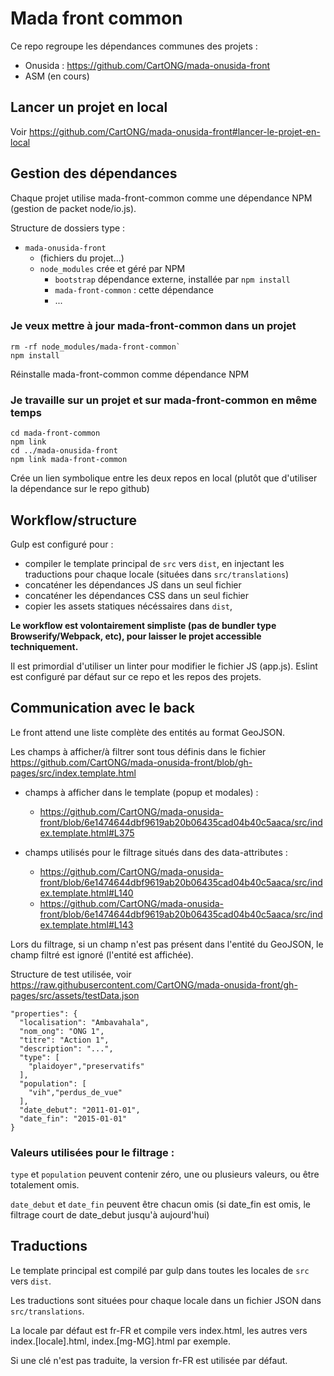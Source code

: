 # Mada front common

Ce repo regroupe les dépendances communes des projets :
- Onusida : https://github.com/CartONG/mada-onusida-front
- ASM (en cours)

## Lancer un projet en local

Voir https://github.com/CartONG/mada-onusida-front#lancer-le-projet-en-local

## Gestion des dépendances

Chaque projet utilise mada-front-common comme une dépendance NPM (gestion de packet node/io.js).

Structure de dossiers type :
- `mada-onusida-front`
    - (fichiers du projet...)
    - `node_modules` crée et géré par NPM
        - `bootstrap` dépendance externe, installée par `npm install`
        - `mada-front-common` : cette dépendance
        - ...

### Je veux mettre à jour mada-front-common dans un projet

```
rm -rf node_modules/mada-front-common`
npm install
```

Réinstalle mada-front-common comme dépendance NPM

### Je travaille sur un projet et sur mada-front-common en même temps

```
cd mada-front-common
npm link
cd ../mada-onusida-front
npm link mada-front-common
```

Crée un lien symbolique entre les deux repos en local (plutôt que d'utiliser la dépendance sur le repo github)


## Workflow/structure

Gulp est configuré pour :
- compiler le template principal de `src` vers `dist`, en injectant les traductions pour chaque locale (situées dans `src/translations`)
- concaténer les dépendances JS dans un seul fichier
- concaténer les dépendances CSS dans un seul fichier
- copier les assets statiques nécéssaires dans `dist`,

**Le workflow est volontairement simpliste (pas de bundler type Browserify/Webpack, etc), pour laisser le projet accessible techniquement.**

Il est primordial d'utiliser un linter pour modifier le fichier JS (app.js). Eslint est configuré par défaut sur ce repo et les repos des projets.



## Communication avec le back

Le front attend une liste complète des entités au format GeoJSON.

Les champs à afficher/à filtrer sont tous définis dans le fichier https://github.com/CartONG/mada-onusida-front/blob/gh-pages/src/index.template.html

- champs à afficher dans le template (popup et modales) :
  - https://github.com/CartONG/mada-onusida-front/blob/6e1474644dbf9619ab20b06435cad04b40c5aaca/src/index.template.html#L375


- champs utilisés pour le filtrage situés dans des data-attributes :
  - https://github.com/CartONG/mada-onusida-front/blob/6e1474644dbf9619ab20b06435cad04b40c5aaca/src/index.template.html#L140
  - https://github.com/CartONG/mada-onusida-front/blob/6e1474644dbf9619ab20b06435cad04b40c5aaca/src/index.template.html#L143


Lors du filtrage, si un champ n'est pas présent dans l'entité du GeoJSON, le champ filtré est ignoré (l'entité est affichée).

Structure de test utilisée, voir https://raw.githubusercontent.com/CartONG/mada-onusida-front/gh-pages/src/assets/testData.json

```
"properties": {
  "localisation": "Ambavahala",
  "nom_ong": "ONG 1",
  "titre": "Action 1",
  "description": "...",
  "type": [
    "plaidoyer","preservatifs"
  ],
  "population": [
    "vih","perdus_de_vue"
  ],
  "date_debut": "2011-01-01",
  "date_fin": "2015-01-01"
}
```

### Valeurs utilisées pour le filtrage :

`type` et `population` peuvent contenir zéro, une ou plusieurs valeurs, ou être totalement omis.

`date_debut` et `date_fin` peuvent être chacun omis (si date_fin est omis, le filtrage court de date_debut jusqu'à aujourd'hui) 

## Traductions

Le template principal est compilé par gulp dans toutes les locales de `src` vers `dist`.

Les traductions sont situées pour chaque locale dans un fichier JSON dans `src/translations`.

La locale par défaut est fr-FR et compile vers index.html, les autres vers index.[locale].html, index.[mg-MG].html par exemple.

Si une clé n'est pas traduite, la version fr-FR est utilisée par défaut.
